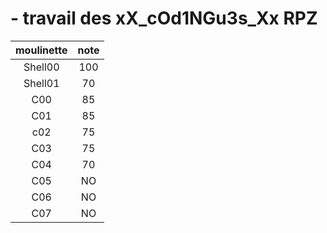# - travail des xX_cOd1NGu3s_Xx RPZ

| moulinette | note |
|:--:|:-----------------:|
Shell00 | 100
Shell01 | 70
C00 | 85
C01 | 85
c02 | 75
C03 | 75
C04 | 70
C05 | NO
C06 | NO
C07 | NO
